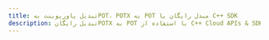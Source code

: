 ---title: تبدیل پاورپوینت بهPOT، POTX به POT مبدل رایگان یا C++ SDKdescription: تبدیل رایگانPOTX به POT با استفاده از C++ Cloud APIs & SDK. همچنین اسناد Microsoft PowerPoint را در Cloud ایجاد، ویرایش و رندر کنید.---